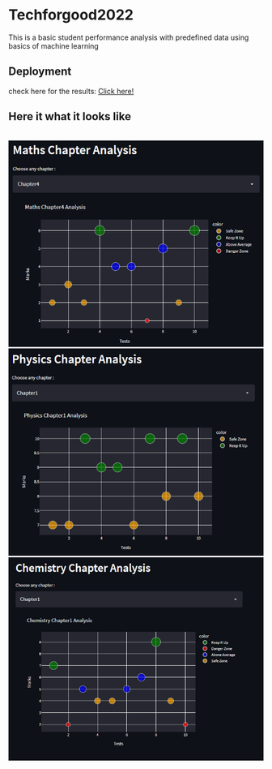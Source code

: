 # Techforgood2022
This is a basic student performance analysis with predefined data using basics of machine learning

## Deployment
check here for the results: <a href="https://share.streamlit.io/muditbaid/techforgood2022/main/modplott.py">Click here!</a>

<h2>Here it what it looks like</h2>
<br>
<img src="imgs/maths.png">
<img src="imgs/physics.png">
<img src="imgs/chemistry.png">
